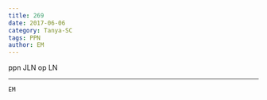 ```yaml
---
title: 269
date: 2017-06-06
category: Tanya-SC
tags: PPN
author: EM
---
```


ppn JLN op LN

---



`EM`
